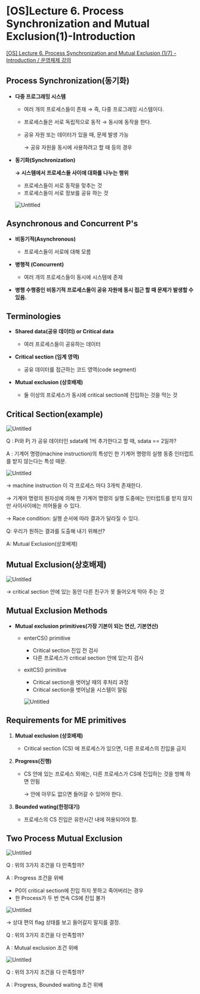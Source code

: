 # [OS]Lecture 6. Process Synchronization and Mutual Exclusion(1)-Introduction

[[OS] Lecture 6. Process Synchronization and Mutual Exclusion (1/7) - Introduction / 운영체제 강의](https://www.youtube.com/watch?v=wdaf2gy83uU&list=PLBrGAFAIyf5rby7QylRc6JxU5lzQ9c4tN&index=12)

## Process Synchronization(동기화)

- **다중 프로그래밍 시스템**
    - 여러 개의 프로세스들이 존재 → 즉, 다중 프로그래밍 시스템이다.
    - 프로세스들은 서로 독립적으로 동작 → 동시에 동작을 한다.
    - 공유 자원 또는 데이터가 있을 때, 문제 발생 가능

        → 공유 자원을 동시에 사용하려고 할 때 등의 경우

- **동기화(Synchronization)**

    **→ 시스템에서 프로세스들 사이에 대화를 나누는 행위**

    - 프로세스들이 서로 동작을 맞추는 것
    - 프로세스들이 서로 정보를 공유 하는 것

    ![Untitled](%5BOS%5DLecture%206%20Process%20Synchronization%20and%20Mutual%20E%20b8861ac99e6e4e34b7c3c3bdce8c3bd3/Untitled.png)

## Asynchronous and Concurrent P's

- **비동기적(Asynchronous)**
    - 프로세스들이 서로에 대해 모름

- **병행적 (Concurrent)**
    - 여러 개의 프로세스들이 동시에 시스템에 존재

- **병행 수행중인 비동기적 프로세스들이 공유 자원에 동시 접근 할 때 문제가 발생할 수 있음.**

## Terminologies

- **Shared data(공유 데이터) or Critical data**
    - 여러 프로세스들이 공유하는 데이터

- **Critical section (임계 영역)**
    - 공유 데이터를 접근하는 코드 영역(code segment)

- **Mutual exclusion (상호배제)**
    - 둘 이상의 프로세스가 동시에 critical section에 진입하는 것을 막는 것

## Critical Section(example)

![Untitled](%5BOS%5DLecture%206%20Process%20Synchronization%20and%20Mutual%20E%20b8861ac99e6e4e34b7c3c3bdce8c3bd3/Untitled%201.png)

Q : Pi와 Pj 가 공유 데이터인 sdata에 1씩 추가한다고 할 때, sdata == 2일까?

A : 기계어 명령(machine instruction)의 특성인 한 기계어 명령의 실행 동중 인터럽트를 받지 않는다는 특성 때문.

![Untitled](%5BOS%5DLecture%206%20Process%20Synchronization%20and%20Mutual%20E%20b8861ac99e6e4e34b7c3c3bdce8c3bd3/Untitled%202.png)

→ machine instruction 이 각 프로세스 마다 3개씩 존재한다.

→ 기계어 명령의 원자성에 의해 한 기계어 명령의 실행 도중에는 인터럽트를 받지 않지만 사이사이에는 끼어들을 수 있다.

→ Race condition: 실행 순서에 따라 결과가 달라질 수 있다.

Q: 우리가 원하는 결과를 도출해 내기 위해선?

A: Mutual Exclusion(상호배제)

## Mutual Exclusion(상호배제)

![Untitled](%5BOS%5DLecture%206%20Process%20Synchronization%20and%20Mutual%20E%20b8861ac99e6e4e34b7c3c3bdce8c3bd3/Untitled%203.png)

→ critical section 안에 있는 동안 다른 친구가 못 들어오게 막아 주는 것

## Mutual Exclusion Methods

- **Mutual exclusion primitives(가장 기본이 되는 연산, 기본연산)**
    - enterCS() primitive
        - Critical section 진입 전 검사
        - 다른 프로세스가 critical section 안에 있는지 검사
    - exitCS() primitive
        - Critical section을 벗어날 때의 후처리 과정
        - Critical section을 벗어남을 시스템이 알림

        ![Untitled](%5BOS%5DLecture%206%20Process%20Synchronization%20and%20Mutual%20E%20b8861ac99e6e4e34b7c3c3bdce8c3bd3/Untitled%204.png)

## Requirements for ME primitives

1. **Mutual exclusion (상호배제)**
    - Critical section (CS) 에 프로세스가 있으면, 다른 프로세스의 진입을 금지

1. **Progress(진행)**
    - CS 안에 있는 프로세스 외에는, 다른 프로세스가 CS에 진입하는 것을 방해 하면 안됨

        → 안에 아무도 없으면 들어갈 수 있어야 한다.

1. **Bounded wating(한정대기)**
    - 프로세스의 CS 진입은 유한시간 내에 허용되어야 함.

## Two Process Mutual Exclusion

![Untitled](%5BOS%5DLecture%206%20Process%20Synchronization%20and%20Mutual%20E%20b8861ac99e6e4e34b7c3c3bdce8c3bd3/Untitled%205.png)

Q : 위의 3가지 조건을 다 만족할까?

A : Progress 조건을 위배

- P0이 critical section에 진입 하지 못하고 죽어버리는 경우
- 한 Process가 두 번 연속 CS에 진입 불가

![Untitled](%5BOS%5DLecture%206%20Process%20Synchronization%20and%20Mutual%20E%20b8861ac99e6e4e34b7c3c3bdce8c3bd3/Untitled%206.png)

→ 상대 편의 flag 상태를 보고 들어갈지 말지를 결정.

Q : 위의 3가지 조건을 다 만족할까?

A : Mutual exclusion 조건 위배

![Untitled](%5BOS%5DLecture%206%20Process%20Synchronization%20and%20Mutual%20E%20b8861ac99e6e4e34b7c3c3bdce8c3bd3/Untitled%207.png)

Q : 위의 3가지 조건을 다 만족할까?

A : Progress, Bounded waiting 조건 위배